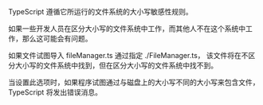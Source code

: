 
TypeScript 遵循它所运行的文件系统的大小写敏感性规则。

如果一些开发人员在区分大小写的文件系统中工作，而其他人不在这个系统中工作，那么这可能会有问题。

如果文件试图导入 fileManager.ts 通过指定 ./FileManager.ts， 该文件将在不区分大小写的文件系统中找到，但在区分大小写的文件系统中找不到。

当设置此选项时，如果程序试图通过与磁盘上的大小写不同的大小写来包含文件，TypeScript 将发出错误消息。